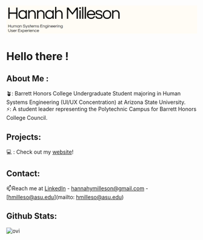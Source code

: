 ![BannerPNG](HANNAHBANNER.png)
# Hello there !
## About Me :
🪴: Barrett Honors College Undergraduate Student majoring in Human Systems Engineering (UI/UX Concentration) at Arizona State University.\
⚡: A student leader representing the Polytechnic Campus for Barrett Honors College Council.
## Projects:
💻 : Check out my [website](https://hannahymilleson.wixsite.com/webfolio/projects-6)!
## Contact:
📫Reach me at [LinkedIn](https://www.linkedin.com/in/hannah-milleson-aa05b31a2/)
      - [hannahymilleson@gmail.com](mailto:hannahymilleson@gmail.com)
      - [hmilleso@asu.edu](mailto: hmilleso@asu.edu)
## Github Stats:
<img src="https://github-readme-stats.vercel.app/api/top-langs?username=madushadhanushka&show_icons=true&locale=en&layout=compact&theme=chartreuse-dark" alt="ovi" />
